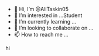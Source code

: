 - 👋 Hi, I’m @AliTaskin05
- 👀 I’m interested in ...Student
- 🌱 I’m currently learning ...
- 💞️ I’m looking to collaborate on ...
- 📫 How to reach me ...

<!---
AliTaskin05/AliTaskin05 is a ✨ special ✨ repository because its `README.md` (this file) appears on your GitHub profile.
You can click the Preview link to take a look at your changes.
--->hi


